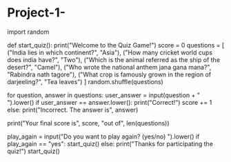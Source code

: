 # Project-1-
import random

def start_quiz():
  print("Welcome to the Quiz Game!")
  score = 0
  questions = [
    ("India lies in which continent?", "Asia"),
    ("How many cricket world cups does india have?", "Two"),
    ("Which is the animal referred as the ship of the desert?", "Camel"),
    ("Who wrote the national anthem jana gana mana?", "Rabindra nath tagore"),
    ("What crop is famously grown in the region of darjeeling?", "Tea leaves")
  ]
  random.shuffle(questions)  

  for question, answer in questions:
    user_answer = input(question + " ").lower()
    if user_answer == answer.lower():
      print("Correct!")
      score += 1
    else:
      print("Incorrect. The answer is", answer)

  print("Your final score is", score, "out of", len(questions))

  play_again = input("Do you want to play again? (yes/no) ").lower()
  if play_again == "yes":
    start_quiz()
  else:
    print("Thanks for participating the quiz!")
start_quiz()
